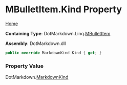 # MBulletItem\.Kind Property

[Home](../../../../README.md)

**Containing Type**: DotMarkdown\.Linq\.[MBulletItem](../README.md)

**Assembly**: DotMarkdown\.dll

```csharp
public override MarkdownKind Kind { get; }
```

### Property Value

DotMarkdown\.[MarkdownKind](../../../MarkdownKind/README.md)

